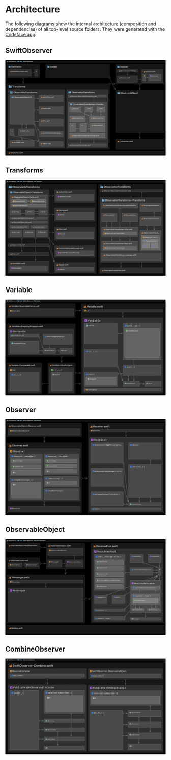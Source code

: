 # Architecture

The following diagrams show the internal architecture (composition and dependencies) of all top-level source folders. They were generated with the [Codeface app](https://codeface.io):

## SwiftObserver

![](SwiftObserver.png)

## Transforms

![](Transforms.png)

## Variable

![](Variable.png)

## Observer

![](Observer.png)

## ObservableObject

![](ObservableObject.png)

## CombineObserver

![](CombineObserver.png)
